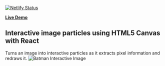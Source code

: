 [![Netlify Status](https://api.netlify.com/api/v1/badges/adfd8aeb-4cb3-4418-98ae-64a960490ba2/deploy-status)](https://app.netlify.com/sites/interactive-particles/deploys)

[**Live Demo**](https://interactive-particles.netlify.app/)

Interactive image particles using HTML5 Canvas with React
------
Turns an image into interactive particles as it extracts pixel information and redraws it.
![Batman Interactive Image](./src/assets/batman.gif)

